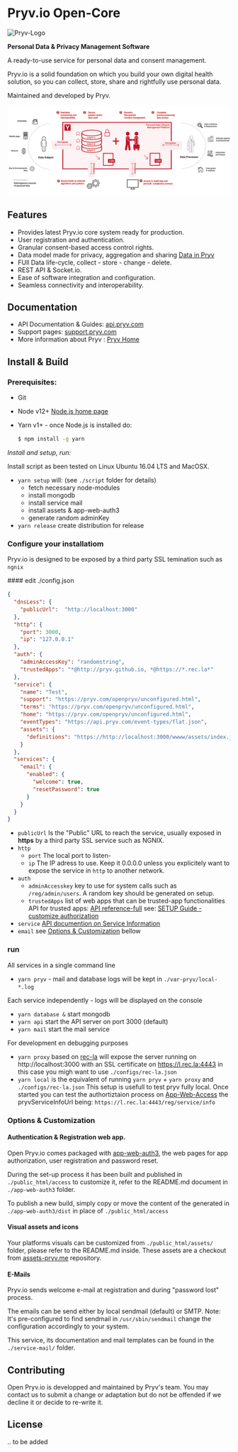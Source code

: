 # Pryv.io Open-Core

![Pryv-Logo](https://i0.wp.com/pryv.com/wp-content/uploads/2018/06/logo-data-privacy-management-pryv.png?fit=256%2C100&ssl=1)

**Personal Data & Privacy Management Software**

A ready-to-use service for personal data and consent management.

Pryv.io is a solid foundation on which you build your own digital health solution, so you can collect, store, share and rightfully use personal data.

Maintained and developed by Pryv.

![Solution](assets/pryv.io-ecosystem.jpg)

## Features

- Provides latest Pryv.io core system ready for production.
- User registration and authentication.
- Granular consent-based access control rights.
- Data model made for privacy, aggregation and sharing [Data in Pryv](https://pryv.com/data_in_pryv/)
- FUll Data life-cycle, collect - store - change - delete.
- REST API & Socket.io.
- Ease of software integration and configuration.
- Seamless connectivity and interoperability.

## Documentation

- API Documentation & Guides: [api.pryv.com](https://api.pryv.com)
- Support pages: [support.pryv.com](https://support.pryv.com)
- More information about Pryv : [Pryv Home](https://pryv.com)

## Install & Build

### Prerequisites:

- Git

- Node v12+ [Node.js home page](https://nodejs.org/)

- Yarn v1+  - once Node.js is installed do: 
  
  ```bash
  $ npm install -g yarn
  ```

*Install and setup, run:*

Install script as been tested on Linux Ubuntu 16.04 LTS and MacOSX.

- `yarn setup` will: (see `./script` folder for details)
  - fetch necessary node-modules 
  - install mongodb 
  - install service mail
  - install assets & app-web-auth3
  - generate random adminKey
- `yarn release` create distribution for release

### Configure your installatiom 

Pryv.io is designed to be exposed by a third party SSL temination such as `ngnix` 

#### edit ./config.json

```json
{
  "dnsLess": {
    "publicUrl":  "http://localhost:3000"
  },
  "http": {
    "port": 3000,
    "ip": "127.0.0.1"
  },
  "auth": {
    "adminAccessKey": "randomstring",
    "trustedApps": "*@http://pryv.github.io, *@https://*.rec.la*"
  },
  "service": {
    "name": "Test",
    "support": "https://pryv.com/openpryv/unconfigured.html",
    "terms": "https://pryv.com/openpryv/unconfigured.html",
    "home": "https://pryv.com/openpryv/unconfigured.html",
    "eventTypes": "https://api.pryv.com/event-types/flat.json",
    "assets": {
      "definitions": "https://http://localhost:3000/wwww/assets/index.json"
    }
  },
  "services": {
    "email": {
      "enabled": {
        "welcome": true,
        "resetPassword": true
      }
    }
  }
}
```

- `publicUrl` Is the "Public" URL to reach the service, usually exposed in **https** by a third party SSL service such as NGNIX.
- `http`
  - `port` The local port to listen-
  - `ip` The IP adress to use. Keep it 0.0.0.0 unless you explicitely want to expose the service in `http` to another network.
- `auth`
  - `adminAccesskey` key to use for system calls such as `/reg/admin/users`. A random key should be generated on setup.
  - `trustedApps` list of web apps that can be trusted-app functionalities
     API for trusted apps: [API reference-full](https://api.pryv.com/reference-full/)
    see: [SETUP Guide - customize authorization](https://api.pryv.com/customer-resources/pryv.io-setup/#customize-authorization-registration-and-reset-password-apps)
- `service` [API documention on Service Information](https://api.pryv.com/reference/#service-info)
- `email` see [Options & Customization](#custom-email) bellow

### run 

All services in a single command line

- `yarn pryv`  - mail and database logs will be kept in `./var-pryv/local-*.log`

Each service independently - logs will be displayed on the console

- `yarn database &` start mongodb
- `yarn api` start the API server on port 3000 (default)
- `yarn mail` start the mail service

For development en debugging purposes 

- `yarn proxy` based on [rec-la](https://github.com/pryv/rec-la) will expose the server running on http://localhost:3000 with an SSL certificate on https://l.rec.la:4443 in this case you migh want to use `./configs/rec-la.json` 
- `yarn local` is the equivalent of running `yarn pryv` + `yarn proxy` and `./configs/rec-la.json`
  This setup is usefull to test pryv fully local. Once started you can test the authortiztaion process on [App-Web-Access](http://pryv.github.io/app-web-access/?pryvServiceInfoUrl=https://l.rec.la:4443/reg/service/info) the pryvServiceInfoUrl being: `https://l.rec.la:4443/reg/service/info`

### Options & Customization

#### Authentication & Registration web app.

Open Pryv.io comes packaged with [app-web-auth3](https://github.com/pryv/app-web-auth3), the web pages for app authorization, user registration and password reset.

During the set-up process it has been built and published in `./public_html/access` to customize it, refer to the README.md document in `./app-web-auth3` folder.

To publish a new build, simply copy or move the content of the generated in `./app-web-auth3/dist` in place of `./public_html/access`

#### Visual assets and icons

Your platforms visuals can be customized from `./public_html/assets/` folder, please refer to the README.md inside. These assets are a checkout from [assets-pryv.me](https://github.com/pryv/assets-pryv.me) repository.

#### E-Mails<a name="custom-email"></a>

Pryv.io sends welcome e-mail at registration and during "password lost" process.  

The emails can be send either by local sendmail (default) or SMTP. 
Note: It's pre-configured to find sendmail in `/usr/sbin/sendmail` change the configuration accordingly to your system.

This service, its documentation and mail templates can be found in the `./service-mail/` folder. 

## Contributing

Open Pryv.io is developped and maintained by Pryv's team. You may contact us to submit a change or adaptation but do not be offended if we decline it or decide to re-write it.

## License

.. to be added

